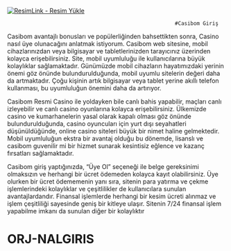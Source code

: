 <a href="" title="ResimLink - Resim Yükle"><img src="https://r.resimlink.com/QgoSPH.jpg" title="ResimLink - Resim Yükle" alt="ResimLink - Resim Yükle"></a>

                                                          #Casibom Giriş

Casibom avantajlı bonusları ve popülerliğinden bahsettikten sonra, Casino nasıl üye olunacağını anlatmak istiyorum. Casibom web sitesine, mobil cihazlarınızdan veya bilgisayar ve tabletlerinizden tarayıcınız üzerinden kolayca erişebilirsiniz. Site, mobil uyumluluğu ile kullanıcılarına büyük kolaylıklar sağlamaktadır. Günümüzde mobil cihazların hayatımızdaki yerinin önemi göz önünde bulundurulduğunda, mobil uyumlu sitelerin değeri daha da artmaktadır. Çoğu kişinin artık bilgisayar veya tablet yerine akıllı telefon kullanması, bu uyumluluğun önemini daha da artırıyor.

Casibom Resmi
Casino ile yoldayken bile canlı bahis yapabilir, maçları canlı izleyebilir ve canlı casino oyunlarına kolayca erişebilirsiniz. Ülkemizde casino ve kumarhanelerin yasal olarak kapalı olması göz önünde bulundurulduğunda, casino oyuncuları için yurt dışı seyahatleri düşünüldüğünde, online casino siteleri büyük bir nimet haline gelmektedir. Mobil uyumluluğun ekstra bir avantaj olduğu bu dönemde, lisanslı ve casibom guvenilir mi bir hizmet sunarak kesintisiz eğlence ve kazanç fırsatları sağlamaktadır.

Casibom giriş yaptığınızda, “Üye Ol” seçeneği ile belge gereksinimi olmaksızın ve herhangi bir ücret ödemeden kolayca kayıt olabilirsiniz. Üye olurken bir ücret ödememenin yanı sıra, sitenin para yatırma ve çekme işlemlerindeki kolaylıklar ve çeşitlilikler de kullanıcılara sunulan avantajlardandır. Finansal işlemlerde herhangi bir kesim ücreti alınmaz ve işlem çeşitliliği sayesinde geniş bir kitleye ulaşır. Sitenin 7/24 finansal işlem yapabilme imkanı da sunulan diğer bir kolaylıktır

# ORJ-NALGIRIS
